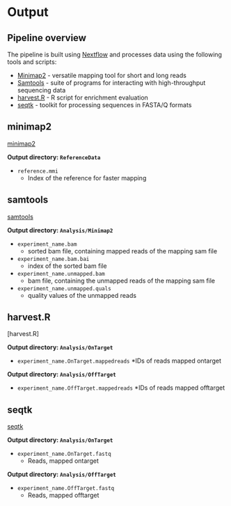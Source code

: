 # Output

## Pipeline overview
The pipeline is built using [Nextflow](https://www.nextflow.io/)
and processes data using the following tools and scripts:

* [Minimap2](#minimap2) - versatile mapping tool for short and long reads
* [Samtools](#samtools) - suite of programs for interacting with high-throughput sequencing data
* [harvest.R](#harvest.R) - R script for enrichment evaluation
* [seqtk](#seqtk) - toolkit for processing sequences in FASTA/Q formats


## minimap2
[minimap2](https://github.com/lh3/minimap2)

**Output directory: `ReferenceData`**

* `reference.mmi`
  * Index of the reference for faster mapping

## samtools
[samtools](http://www.htslib.org/)

**Output directory: `Analysis/Minimap2`**
* `experiment_name.bam`
  * sorted bam file, containing mapped reads of the mapping sam file
* `experiment_name.bam.bai`
  * index of the sorted bam file
* `experiment_name.unmapped.bam`
  * bam file, containing the unmapped reads of the mapping sam file
* `experiment_name.unmapped.quals`
  * quality values of the unmapped reads



## harvest.R
[harvest.R]

**Output directory: `Analysis/OnTarget`**
* `experiment_name.OnTarget.mappedreads`
  *IDs of reads mapped ontarget

**Output directory: `Analysis/OffTarget`**
* `experiment_name.OffTarget.mappedreads`
  *IDs of reads mapped offtarget




## seqtk
[seqtk](https://github.com/lh3/seqtk)

**Output directory: `Analysis/OnTarget`**

* `experiment_name.OnTarget.fastq`
  * Reads, mapped ontarget

**Output directory: `Analysis/OffTarget`**
* `experiment_name.OffTarget.fastq`
  * Reads, mapped offtarget
